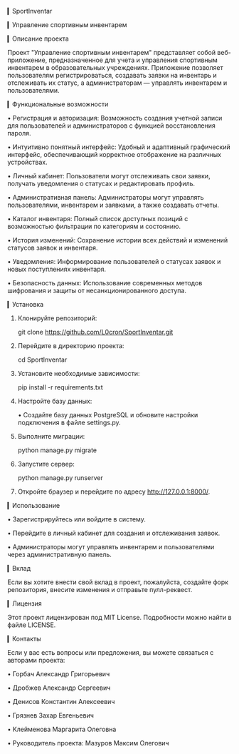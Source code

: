 ▎SportInventar

▎Управление спортивным инвентарем

▎Описание проекта

Проект "Управление спортивным инвентарем" представляет собой веб-приложение, предназначенное для учета и управления спортивным инвентарем в образовательных учреждениях. Приложение позволяет пользователям регистрироваться, создавать заявки на инвентарь и отслеживать их статус, а администраторам — управлять инвентарем и пользователями.

▎Функциональные возможности

• Регистрация и авторизация: Возможность создания учетной записи для пользователей и администраторов с функцией восстановления пароля.

• Интуитивно понятный интерфейс: Удобный и адаптивный графический интерфейс, обеспечивающий корректное отображение на различных устройствах.

• Личный кабинет: Пользователи могут отслеживать свои заявки, получать уведомления о статусах и редактировать профиль.

• Административная панель: Администраторы могут управлять пользователями, инвентарем и заявками, а также создавать отчеты.

• Каталог инвентаря: Полный список доступных позиций с возможностью фильтрации по категориям и состоянию.

• История изменений: Сохранение истории всех действий и изменений статусов заявок и инвентаря.

• Уведомления: Информирование пользователей о статусах заявок и новых поступлениях инвентаря.

• Безопасность данных: Использование современных методов шифрования и защиты от несанкционированного доступа.

▎Установка

1. Клонируйте репозиторий:

   
   git clone https://github.com/L0cron/SportInventar.git
   

2. Перейдите в директорию проекта:

   
   cd SportInventar
   

3. Установите необходимые зависимости:

   
   pip install -r requirements.txt
   

4. Настройте базу данных:

   • Создайте базу данных PostgreSQL и обновите настройки подключения в файле settings.py.

5. Выполните миграции:

   
   python manage.py migrate
   

6. Запустите сервер:

   
   python manage.py runserver
   

7. Откройте браузер и перейдите по адресу http://127.0.0.1:8000/.

▎Использование

• Зарегистрируйтесь или войдите в систему.

• Перейдите в личный кабинет для создания и отслеживания заявок.

• Администраторы могут управлять инвентарем и пользователями через административную панель.

▎Вклад

Если вы хотите внести свой вклад в проект, пожалуйста, создайте форк репозитория, внесите изменения и отправьте пулл-реквест.

▎Лицензия

Этот проект лицензирован под MIT License. Подробности можно найти в файле LICENSE.

▎Контакты

Если у вас есть вопросы или предложения, вы можете связаться с авторами проекта:

• Горбач Александр Григорьевич

• Дробжев Александр Сергеевич

• Денисов Константин Алексеевич

• Грязнев Захар Евгеньевич

• Клейменова Маргарита Олеговна

• Руководитель проекта: Мазуров Максим Олегович
